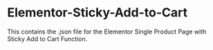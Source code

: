# Elementor-Sticky-Add-to-Cart
This contains the .json file for the Elementor Single Product Page with Sticky Add to Cart Function.
